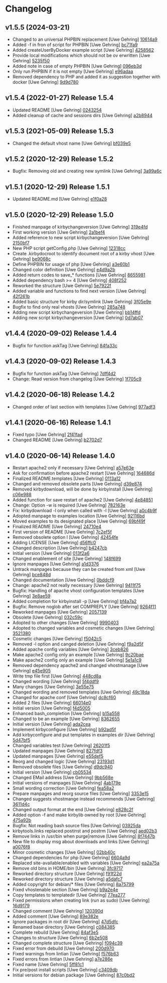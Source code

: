 # Changelog

## v1.5.5 (2024-03-21)

- Changed to an universal PHPBIN replacement [Uwe Gehring] [10614a9](https://github.com/Adspectus/kirbytools/commit/10614a963bef4e15868836245993f1663084554b)
- Added -f in fron of script for PHPBIN [Uwe Gehring] [bc71fa9](https://github.com/Adspectus/kirbytools/commit/bc71fa9dae33dc60b01b79417d7ca66423e5b39e)
- Added createUserByDocker example script [Uwe Gehring] [4258562](https://github.com/Adspectus/kirbytools/commit/4258562948c4f3a6b7849b4933f73b378dc88081)
- Provide local modifications which should not be ov erwritten [Uwe Gehring] [5235f50](https://github.com/Adspectus/kirbytools/commit/5235f5040a4bbda012d23783f03288e148627241)
- Added note in case of empty PHPBIN [Uwe Gehring] [096eb3d](https://github.com/Adspectus/kirbytools/commit/096eb3d51af6cc5cef7dc3f4c245d3bd5597e6f7)
- Only run PHPBIN if it is not empty [Uwe Gehring] [e96adaa](https://github.com/Adspectus/kirbytools/commit/e96adaacd120a8f8255d6756543d3a1b4a6e94a5)
- Removed dependency to PHP and added it as suggestion together with docker [Uwe Gehring] [9d9d780](https://github.com/Adspectus/kirbytools/commit/9d9d7805e3c3f812a742ca03c7e5b0bb4d0f2282)

## v1.5.4 (2022-01-27) Release 1.5.4

- Updated README [Uwe Gehring] [0243254](https://github.com/Adspectus/kirbytools/commit/024325461cd4fad5fea38c206df3b8c076018044)
- Added cleanup of cache and sessions dirs [Uwe Gehring] [a2b8944](https://github.com/Adspectus/kirbytools/commit/a2b8944b1df04b2ce89ca384dc048f33c6b5e26f)

## v1.5.3 (2021-05-09) Release 1.5.3

- Changed the default vhost name [Uwe Gehring] [bf039e5](https://github.com/Adspectus/kirbytools/commit/bf039e5c4777a7a962c206a21ee741a735c7e2f5)

## v1.5.2 (2020-12-29) Release 1.5.2

- Bugfix: Removing old and creating new symlink [Uwe Gehring] [3a99a6c](https://github.com/Adspectus/kirbytools/commit/3a99a6c31438f0c11a195e3f27b1c858911c5ffc)

## v1.5.1 (2020-12-29) Release 1.5.1

- Updated README.md [Uwe Gehring] [e1f0a28](https://github.com/Adspectus/kirbytools/commit/e1f0a28da6d30adc25cbc8de95a02f337d235f34)

## v1.5.0 (2020-12-29) Release 1.5.0

- Finished manpage of kirbychangeversion [Uwe Gehring] [319e4fd](https://github.com/Adspectus/kirbytools/commit/319e4fd3bd9ae1a7608a6bc16937accfe09851d1)
- First working version [Uwe Gehring] [2a1bef4](https://github.com/Adspectus/kirbytools/commit/2a1bef42b6da43c0e7e541d51efb1a4951290853)
- Added reference to new script kirbychangeversion [Uwe Gehring] [2150bf7](https://github.com/Adspectus/kirbytools/commit/2150bf78c158cedf52ae6e4b144dfd2ff193ee38)
- New PHP script getConfig.php [Uwe Gehring] [12318cc](https://github.com/Adspectus/kirbytools/commit/12318cc565a39f072b8dcae8fe5a68f872b7cd2f)
- Create .kirbydocroot to identify document root of a kirby vhost [Uwe Gehring] [be9068c](https://github.com/Adspectus/kirbytools/commit/be9068c3a17c3cc8f2e83fb27716a6913bf98275)
- Define PHPBIN for usage of php [Uwe Gehring] [a3e60b1](https://github.com/Adspectus/kirbytools/commit/a3e60b1ec308dff90eb195bc82845015af6ca8b4)
- Changed color definition [Uwe Gehring] [e4d9a2b](https://github.com/Adspectus/kirbytools/commit/e4d9a2bbef4124b7803a81a0ca42feb9c00223cd)
- Added return codes to save_* functions [Uwe Gehring] [8655981](https://github.com/Adspectus/kirbytools/commit/8655981484ee193cf2c28b1edbf113c8ac3080f2)
- Added dependency bash >= 4 [Uwe Gehring] [408f252](https://github.com/Adspectus/kirbytools/commit/408f2526017abf64dd7578fc04bde97196331e1d)
- Reworked the structure [Uwe Gehring] [5e7922f](https://github.com/Adspectus/kirbytools/commit/5e7922fa551a38a618aec57e2092180edf38374f)
- Added variable and functions to find next version [Uwe Gehring] [42f261b](https://github.com/Adspectus/kirbytools/commit/42f261bb453d7b9926ba3d77585801df2e9da78c)
- Added basic structure for kirby dir/symlink [Uwe Gehring] [3f05e9e](https://github.com/Adspectus/kirbytools/commit/3f05e9eaab6edff5b127b37747c67a59ee5e4ff0)
- Bugfix to find only real vhosts [Uwe Gehring] [285a748](https://github.com/Adspectus/kirbytools/commit/285a748e2be654fc33eacf8649214facfd44c6e4)
- Adding new script kirbychangeversion [Uwe Gehring] [bb14ffd](https://github.com/Adspectus/kirbytools/commit/bb14ffd12311a649ba0b120bebd01bac14e51279)
- Adding new script kirbychangeversion [Uwe Gehring] [0d7ab07](https://github.com/Adspectus/kirbytools/commit/0d7ab071a844d9f5a0c0de4bf58aa58756701072)

## v1.4.4 (2020-09-02) Release 1.4.4

- Bugfix for function askTag [Uwe Gehring] [84fa33c](https://github.com/Adspectus/kirbytools/commit/84fa33c302c59a86bdd8b28b85ceb81adf55264e)

## v1.4.3 (2020-09-02) Release 1.4.3

- Bugfix for function askTag [Uwe Gehring] [7dff4d2](https://github.com/Adspectus/kirbytools/commit/7dff4d266fe826aaa24d6de63c8900175641f22a)
- Change: Read version from changelog [Uwe Gehring] [1f705c9](https://github.com/Adspectus/kirbytools/commit/1f705c9858cec4a811449dfa1dfe092e299c3428)

## v1.4.2 (2020-06-18) Release 1.4.2

- Changed order of last section with templates [Uwe Gehring] [977adf3](https://github.com/Adspectus/kirbytools/commit/977adf3feb5c43ab2ed15b36ddf7508fd736a9b7)

## v1.4.1 (2020-06-16) Release 1.4.1

- Fixed typo [Uwe Gehring] [2f41fad](https://github.com/Adspectus/kirbytools/commit/2f41fad147dad7f344714c569a000790d20fa179)
- Changed README [Uwe Gehring] [b2702d7](https://github.com/Adspectus/kirbytools/commit/b2702d75f9f878d684b9b1cde046ee26ea1e7920)

## v1.4.0 (2020-06-14) Release 1.4.0

- Restart apache2 only if necessary [Uwe Gehring] [a57e63e](https://github.com/Adspectus/kirbytools/commit/a57e63e33fcf3674a929e7b8a7b0f5d4a378ad9b)
- Ask for confirmation before apache2 restart [Uwe Gehring] [164686d](https://github.com/Adspectus/kirbytools/commit/164686d4f059a2c996c675bae896b21c7be93945)
- Finalized README.templates [Uwe Gehring] [0113a12](https://github.com/Adspectus/kirbytools/commit/0113a12fdb1fa1312708a6144755e723446613ce)
- Changed and removed obsolete parts [Uwe Gehring] [d39e874](https://github.com/Adspectus/kirbytools/commit/d39e874fcce1ba521771dced79a6aa60a16f0cc0)
- Removed kirbydownload, will be done by kirbyinstall [Uwe Gehring] [c06e988](https://github.com/Adspectus/kirbytools/commit/c06e988f653d6dcb045695389c9d7757e6096d14)
- Added function for save restart of apache2 [Uwe Gehring] [4e84851](https://github.com/Adspectus/kirbytools/commit/4e84851f3dddf0c1fa34b693f4ce03945e5ddd40)
- Change: Option -w is required [Uwe Gehring] [782163e](https://github.com/Adspectus/kirbytools/commit/782163ec854c2905e1ee492b590dec4a7f98459d)
- Fix: kirbydownload -l only when called with -l [Uwe Gehring] [a0c4b9f](https://github.com/Adspectus/kirbytools/commit/a0c4b9f7c53688c36c1eaffe0f7aafc4e2c693ce)
- Adopted manpage to examples location [Uwe Gehring] [92116bd](https://github.com/Adspectus/kirbytools/commit/92116bde2ebd6bb3941834bdd795ab8cfb4051d4)
- Moved examples to its designated place [Uwe Gehring] [69bf49f](https://github.com/Adspectus/kirbytools/commit/69bf49f9732fcb3e51fa5cdd79d14d6ef62dfc81)
- Finalized README [Uwe Gehring] [24710e4](https://github.com/Adspectus/kirbytools/commit/24710e49bdde402e165409d42540ab26b0804655)
- First version of README [Uwe Gehring] [7c2ef5f](https://github.com/Adspectus/kirbytools/commit/7c2ef5fe529215ca28771e35e5033a9c1ec1b2f0)
- Removed obsolete option l [Uwe Gehring] [42454fe](https://github.com/Adspectus/kirbytools/commit/42454fee95b84cdb02744e0909f722c27bef6330)
- Adding LICENSE [Uwe Gehring] [d56ffc0](https://github.com/Adspectus/kirbytools/commit/d56ffc080b0627460e7dd95a6f6074abf6f89f6e)
- Changed description [Uwe Gehring] [b4247cb](https://github.com/Adspectus/kirbytools/commit/b4247cb0b6eabdc5568f42bea1f16ebac7695e54)
- Initial version [Uwe Gehring] [013f2a6](https://github.com/Adspectus/kirbytools/commit/013f2a65301d271905af1b96cf9ab17d5a62ecc3)
- Changed enablement of site [Uwe Gehring] [148f699](https://github.com/Adspectus/kirbytools/commit/148f699bac06bedfdb27f5b4032834695f9c3984)
- Ignore manpages [Uwe Gehring] [a1d3376](https://github.com/Adspectus/kirbytools/commit/a1d3376aee59086703e65b73a9207461b4fb1f3a)
- Untrack manpages because they can be created from xml [Uwe Gehring] [bce848d](https://github.com/Adspectus/kirbytools/commit/bce848dd85a5bb4f041f683426ec8f387e38462b)
- Changed documentation [Uwe Gehring] [0bddcf9](https://github.com/Adspectus/kirbytools/commit/0bddcf9c09c6ff9ca2b7eb8ab2d3700a9e2b2bde)
- Change: apache2 not really necessary [Uwe Gehring] [9411f75](https://github.com/Adspectus/kirbytools/commit/9411f75597d5cb0e7c22a96c73cd6a24c4d8efc9)
- Bugfix: Handling of apache vhost configuration  templates [Uwe Gehring] [3e8ae59](https://github.com/Adspectus/kirbytools/commit/3e8ae5915d40a128c62876f34513f0d21d59730d)
- Added completion for kirbyinstall -p [Uwe Gehring] [bf4a7a2](https://github.com/Adspectus/kirbytools/commit/bf4a7a29e4baf011b401188e731a79f2cd05d03a)
- Bugfix: Remove noglob after set COMPREPLY [Uwe Gehring] [9264f11](https://github.com/Adspectus/kirbytools/commit/9264f11faebb9b406f2efc2819c317fe3225c1e0)
- Reworked manpages [Uwe Gehring] [2057139](https://github.com/Adspectus/kirbytools/commit/20571394d70e38a04f44445a862749066727e249)
- Obsolete [Uwe Gehring] [032c59c](https://github.com/Adspectus/kirbytools/commit/032c59c83e377f4869d462f539bcdc498c3a3bbe)
- Adopted to other changes [Uwe Gehring] [9990403](https://github.com/Adspectus/kirbytools/commit/999040393c991bd93e9eb234f3297bf45f442159)
- Adopted to changed variables and cosmetic changes [Uwe Gehring] [3521380](https://github.com/Adspectus/kirbytools/commit/3521380dd9eb5ef944f670a9c57806e362e57edf)
- Cosmetic changes [Uwe Gehring] [f5042c5](https://github.com/Adspectus/kirbytools/commit/f5042c581fd5ef1202258dc32a7098afeea4730e)
- Removed -l option and canged deletion [Uwe Gehring] [f9a2d5f](https://github.com/Adspectus/kirbytools/commit/f9a2d5fd8459af37c3a54570803e7ffd68d1976c)
- Added apache config variables [Uwe Gehring] [3ceb826](https://github.com/Adspectus/kirbytools/commit/3ceb826278ee834e33189da0e1552627ea12377a)
- Make apache2 config only an example [Uwe Gehring] [9c20bae](https://github.com/Adspectus/kirbytools/commit/9c20bae3b353f0261b2c985b265d099f6c02fd87)
- Make apache2 config only an example [Uwe Gehring] [5e1a1c9](https://github.com/Adspectus/kirbytools/commit/5e1a1c9bb8c932f6320a9b12f1c36271ee574813)
- Removed dependency apache2 and changed vhostmanage [Uwe Gehring] [e45e905](https://github.com/Adspectus/kirbytools/commit/e45e905f1614ebfd21239bebf5094d07e3da2ea5)
- Write tmp file first [Uwe Gehring] [448cd8a](https://github.com/Adspectus/kirbytools/commit/448cd8aa8441b4a46fdde3b2bca90aa31881e504)
- Changed wording [Uwe Gehring] [5f4ddf9](https://github.com/Adspectus/kirbytools/commit/5f4ddf959f6e7730b062ca2a611e79a2012ecd2f)
- Many changes [Uwe Gehring] [3e55e75](https://github.com/Adspectus/kirbytools/commit/3e55e7543538ce965d378bb988279f991b3f9221)
- Changed wording and removed templates [Uwe Gehring] [49c18da](https://github.com/Adspectus/kirbytools/commit/49c18da8cd2308c726651267fb885f2e4fa4d3e7)
- Changed for apache conf [Uwe Gehring] [dc8cf60](https://github.com/Adspectus/kirbytools/commit/dc8cf608ad7c8e2c65b0c5a1e829553df9eff71e)
- Added 2 files [Uwe Gehring] [66014e0](https://github.com/Adspectus/kirbytools/commit/66014e0ae133776d7604a29fcfe1457c7e2e9568)
- Initial version [Uwe Gehring] [f4d5005](https://github.com/Adspectus/kirbytools/commit/f4d500587dde0b4ded45a7cae9503be7c0caad9e)
- Enhanced bash_completion [Uwe Gehring] [b15a558](https://github.com/Adspectus/kirbytools/commit/b15a5581ac9d73d85de4f2fec00c54aeb4aa0c34)
- Changed to be an example [Uwe Gehring] [8362655](https://github.com/Adspectus/kirbytools/commit/83626556f8f8ac944909fb684faaeeb624e85483)
- Initial version [Uwe Gehring] [ada2cea](https://github.com/Adspectus/kirbytools/commit/ada2ceaadd3faeedff16e32a5e4296c08416208e)
- Implement kirbyconfigure [Uwe Gehring] [b92ad5f](https://github.com/Adspectus/kirbytools/commit/b92ad5f5fe17cb97281d4235a5535015d5ebcef2)
- Add kirbyconfigure and put templates in examples dir [Uwe Gehring] [5d47bf5](https://github.com/Adspectus/kirbytools/commit/5d47bf52c634543d6d5cd1f934e01f603e826352)
- Changed variables test [Uwe Gehring] [26201f5](https://github.com/Adspectus/kirbytools/commit/26201f5fbb795f1d7746031e0919fd7358213e87)
- Updated manpages [Uwe Gehring] [827fdf3](https://github.com/Adspectus/kirbytools/commit/827fdf3f51a8aa8c408075effaabc1ea9eccc743)
- Updated manpages [Uwe Gehring] [e55def5](https://github.com/Adspectus/kirbytools/commit/e55def5f03c80e9f540495fec21e0f80a671da5a)
- Reorg and changed logic [Uwe Gehring] [23193d1](https://github.com/Adspectus/kirbytools/commit/23193d142944fbfcc840e46990621e83982c5c8e)
- Removed obsolete files [Uwe Gehring] [d9dc940](https://github.com/Adspectus/kirbytools/commit/d9dc94007f8ea9bb7d7f213229db20812d621d36)
- Initial version [Uwe Gehring] [cb05534](https://github.com/Adspectus/kirbytools/commit/cb0553486c122deef29d680e95211669af42b67c)
- Changed EMail address [Uwe Gehring] [9bb568e](https://github.com/Adspectus/kirbytools/commit/9bb568e0c2a2a63d5c9a381b543cc421687df92f)
- Initial versions of manpages [Uwe Gehring] [4ab179e](https://github.com/Adspectus/kirbytools/commit/4ab179e27544a5822e8588489e986480e8c58a22)
- Small wording correction [Uwe Gehring] [fea58a2](https://github.com/Adspectus/kirbytools/commit/fea58a28c53d7621f42792e9d70f410f5fbb6eef)
- Prepare manpages and reorg source files [Uwe Gehring] [3353e15](https://github.com/Adspectus/kirbytools/commit/3353e152334917fa8f283ccb07e431334c3510a5)
- Changed suggests vhostmange instead recommends [Uwe Gehring] [3611d4c](https://github.com/Adspectus/kirbytools/commit/3611d4cd04ad27f4195601be0e77f610b7aa675c)
- Changed output format at the end [Uwe Gehring] [e828c2f](https://github.com/Adspectus/kirbytools/commit/e828c2f5457580faabf401ffa1133bdf1ea88796)
- Added option -f and make kirbylib owned by root [Uwe Gehring] [475a92b](https://github.com/Adspectus/kirbytools/commit/475a92b8edf66e2d0f0651ed7b11233b0947d8c0)
- Bugfix: Not reading bash source files [Uwe Gehring] [03925da](https://github.com/Adspectus/kirbytools/commit/03925da7f0de379b92f35a3b05be6a1e1b39870e)
- kirbytools.links replaced postinst and postrm [Uwe Gehring] [aed02b3](https://github.com/Adspectus/kirbytools/commit/aed02b39d6ed2ddd695e45197fcd610f63097cbe)
- Remove links in /usr/bin when purge|remove [Uwe Gehring] [8f7447b](https://github.com/Adspectus/kirbytools/commit/8f7447b0b5a5b842728a6c360f3f0fd6c77d733c)
- New file to display msg about downloads and links [Uwe Gehring] [a0076f8](https://github.com/Adspectus/kirbytools/commit/a0076f89e90eab1e306297ddb8f3229af327bb5f)
- Minor cosmetic changes [Uwe Gehring] [02bb40c](https://github.com/Adspectus/kirbytools/commit/02bb40c4864b02b6bcdeb4d70b057554c86004ef)
- Changed dependencies for php [Uwe Gehring] [6604a9d](https://github.com/Adspectus/kirbytools/commit/6604a9d664a5f9dce6e0510dc0425b28d046ba73)
- Replaced site-available/enabled with variables [Uwe Gehring] [ea2a75a](https://github.com/Adspectus/kirbytools/commit/ea2a75abd0f754ec9febce4be3c0f9d971a1c3ad)
- Remove old bins in HOME/bin [Uwe Gehring] [3fc9717](https://github.com/Adspectus/kirbytools/commit/3fc9717743a655609cdd2ddb2de807375c7cbd2f)
- Reworked directory structure [Uwe Gehring] [f91f22d](https://github.com/Adspectus/kirbytools/commit/f91f22d558abb8eec25958b60b536e3be3b9cd8a)
- Reworked directory structure [Uwe Gehring] [a5dafc7](https://github.com/Adspectus/kirbytools/commit/a5dafc7e62bdfdb9d205782691a642dc1639390d)
- Added copyright for debian/* files [Uwe Gehring] [8a75799](https://github.com/Adspectus/kirbytools/commit/8a757998b19b59d6284b11af4c36bf38e863c363)
- Fixed vhostenable section [Uwe Gehring] [b9a2e4e](https://github.com/Adspectus/kirbytools/commit/b9a2e4e91f12a463bf848a3ebf7e578c6efd623b)
- Copy templates to templatedir [Uwe Gehring] [77ea277](https://github.com/Adspectus/kirbytools/commit/77ea277969dee1fe7ed412cbb624900432f1685e)
- Fixed permissions when creating link (run as sudo) [Uwe Gehring] [16d9179](https://github.com/Adspectus/kirbytools/commit/16d9179dc2b873f8a66f9df918cb50906a7b92b3)
- Changed comment [Uwe Gehring] [120390d](https://github.com/Adspectus/kirbytools/commit/120390dd7b9587ec42d70a91336dde51c7d36a3e)
- Added comment [Uwe Gehring] [89e382e](https://github.com/Adspectus/kirbytools/commit/89e382e5f1697b84711e1f957cba3ea9fefe72ec)
- Ignore packages in root dir [Uwe Gehring] [47d5dfc](https://github.com/Adspectus/kirbytools/commit/47d5dfc89fde1e52a362e4668c30660e5b28ae9e)
- Renamed base directory [Uwe Gehring] [c084385](https://github.com/Adspectus/kirbytools/commit/c0843859c669a032b4883114b5a6fc4c7a875f83)
- Complete rebuild [Uwe Gehring] [84af3e5](https://github.com/Adspectus/kirbytools/commit/84af3e50e9d7a519c77a9440db491e0fd513cdd4)
- Changes to structure [Uwe Gehring] [6b2e508](https://github.com/Adspectus/kirbytools/commit/6b2e508ffdcc9a83f170d20e7c0014728267f2aa)
- Changed complete structure [Uwe Gehring] [f094c39](https://github.com/Adspectus/kirbytools/commit/f094c39611a3a739f5768644f905f88c463be737)
- Fixed error from debuild [Uwe Gehring] [200d970](https://github.com/Adspectus/kirbytools/commit/200d970e86e9630a284cb58d8998cdea793b8826)
- Fixed warnings from lintian [Uwe Gehring] [f576b63](https://github.com/Adspectus/kirbytools/commit/f576b63c6b353a03b44730c02e6e736d7753aded)
- Fixed errors from lintian [Uwe Gehring] [a7e286e](https://github.com/Adspectus/kirbytools/commit/a7e286e27d3bc61b6fbb7f45026a081bbc7d2fa0)
- Fixed name [Uwe Gehring] [5ff81c1](https://github.com/Adspectus/kirbytools/commit/5ff81c1be93df38090ebf63b748b3934b9c1e4c7)
- Fix pre/post install scripts [Uwe Gehring] [c3409db](https://github.com/Adspectus/kirbytools/commit/c3409dbdf9107365244b791ad7ec215c41ef4152)
- Initial versions for debian package [Uwe Gehring] [87c0bd2](https://github.com/Adspectus/kirbytools/commit/87c0bd2c57960f2891b397dbd20dcec4940bf43e)

